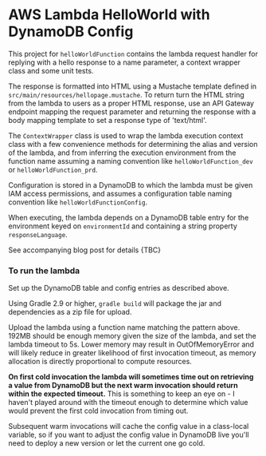 # AWS Lambda HelloWorld with DynamoDB Config

This project for `helloWorldFunction` contains the lambda request handler for replying with a hello response to a name parameter, a context wrapper class and some unit tests.

The response is formatted into HTML using a Mustache template defined in `src/main/resources/hellopage.mustache`. To return turn the HTML string from the lambda to users as a proper HTML response, use an API Gateway endpoint mapping the request parameter and returning the response with a body mapping template to set a response type of 'text/html'.

The `ContextWrapper` class is used to wrap the lambda execution context class with a few convenience methods for determining the alias and version of the lambda, and from inferring the execution environment from the function name assuming a naming convention like `helloWorldFunction_dev` or `helloWorldFunction_prd`.

Configuration is stored in a DynamoDB to which the lambda must be given IAM access permissions, and assumes a configuration table naming convention like `helloWorldFunctionConfig`.

When executing, the lambda depends on a DynamoDB table entry for the environment keyed on `environmentId` and containing a string property `responseLanguage`.

See accompanying blog post for details {TBC}

### To run the lambda

Set up the DynamoDB table and config entries as described above.

Using Gradle 2.9 or higher, `gradle build` will package the jar and dependencies as a zip file for upload.

Upload the lambda using a function name matching the pattern above. 192MB should be enough memory given the size of the lambda, and set the lambda timeout to 5s. Lower memory may result in OutOfMemoryError and will likely reduce in greater likelihood of first invocation timeout, as memory allocation is directly proportional to compute resources.

**On first cold invocation the lambda will sometimes time out on retrieving a value from DynamoDB but the next warm invocation should return within the expected timeout.** This is something to keep an eye on - I haven't played around with the timeout enough to determine which value would prevent the first cold invocation from timing out.

Subsequent warm invocations will cache the config value in a class-local variable, so if you want to adjust the config value in DynamoDB live you'll need to deploy a new version or let the current one go cold.
